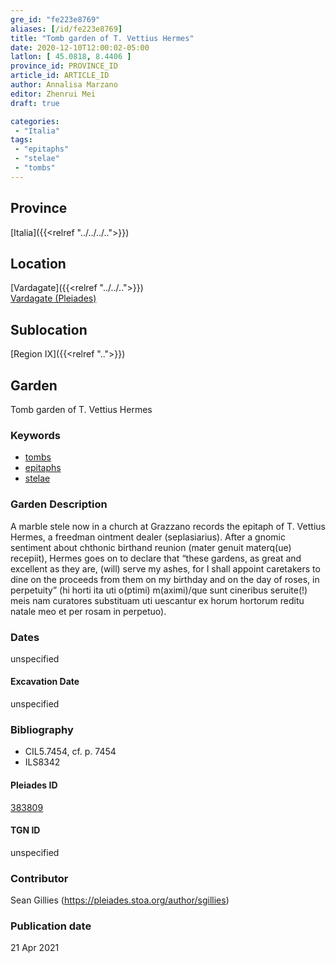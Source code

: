 ```yaml
---
gre_id: "fe223e8769"
aliases: [/id/fe223e8769]
title: "Tomb garden of T. Vettius Hermes"
date: 2020-12-10T12:00:02-05:00
latlon: [ 45.0818, 8.4406 ]
province_id: PROVINCE_ID
article_id: ARTICLE_ID
author: Annalisa Marzano
editor: Zhenrui Mei
draft: true

categories:
 - "Italia"
tags:
 - "epitaphs"
 - "stelae"
 - "tombs"
---
```


## Province

[Italia]({{<relref "../../../..">}})

<!--### Province Description-->

<!-- DESCRIPTION -->


## Location

[Vardagate]({{<relref "../../..">}}) \
[Vardagate (Pleiades)](https://pleiades.stoa.org/places/383809)

<!--### Location Description-->

<!-- LEAVE THIS BLANK FOR NOW -->

## Sublocation

[Region IX]({{<relref "..">}})

<!--### Sublocation Description-->

<!-- DESCRIPTION -->


## Garden

Tomb garden of T. Vettius Hermes

### Keywords

- [tombs](http://vocab.getty.edu/page/aat/300005926)
- [epitaphs](http://vocab.getty.edu/page/aat/300028729)
- [stelae](http://vocab.getty.edu/page/aat/300007023)

### Garden Description

A marble stele now in a church at Grazzano records the epitaph of T. Vettius Hermes, a freedman ointment dealer (seplasiarius). After a gnomic sentiment about chthonic birthand reunion (mater genuit materq(ue) recepiit), Hermes goes on to declare that “these gardens, as great and excellent as they are, (will) serve my ashes, for I shall appoint caretakers to dine on the proceeds from them on my birthday and on the day of roses, in perpetuity” (hi horti ita uti o(ptimi) m(aximi)/que sunt cineribus seruite(!) meis nam curatores substituam uti uescantur ex horum hortorum reditu natale meo et per rosam in perpetuo).

<!--### Maps-->

<!--
OLD WAY (DO NOT USE)
![alt_text](../../images/image_name.ext)
*CAPTION*

NEW WAY ↓↓↓↓
{{< figure src="../../images/image_name.ext" alt="ALT_TEXT" title="CAPTION" >}}
-->

<!--### Images-->


### Dates

unspecified

#### Excavation Date

unspecified

### Bibliography

* CIL5.7454, cf. p. 7454
* ILS8342


<!--#### Periodo ID-->

<!-- [PERIODO_ID](https://pleiades.stoa.org/places/PLEIADES_ID) -->

#### Pleiades ID

[383809](https://pleiades.stoa.org/places/383809)

#### TGN ID

unspecified

### Contributor

Sean Gillies (https://pleiades.stoa.org/author/sgillies)

### Publication date


21 Apr 2021

<!--### Related articles-->

<!-- Links to other related articles. Leave blank for now -->
